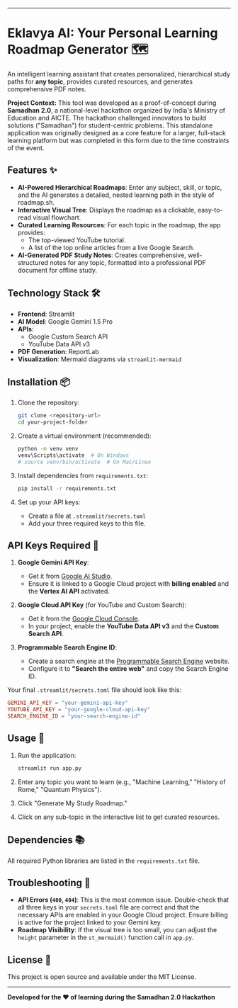 -----

# Eklavya AI: Your Personal Learning Roadmap Generator 🗺️

An intelligent learning assistant that creates personalized, hierarchical study paths for **any topic**, provides curated resources, and generates comprehensive PDF notes.

**Project Context:** This tool was developed as a proof-of-concept during **Samadhan 2.0**, a national-level hackathon organized by India's Ministry of Education and AICTE. The hackathon challenged innovators to build solutions ("Samadhan") for student-centric problems. This standalone application was originally designed as a core feature for a larger, full-stack learning platform but was completed in this form due to the time constraints of the event.

## Features ✨

  - **AI-Powered Hierarchical Roadmaps**: Enter any subject, skill, or topic, and the AI generates a detailed, nested learning path in the style of roadmap.sh.
  - **Interactive Visual Tree**: Displays the roadmap as a clickable, easy-to-read visual flowchart.
  - **Curated Learning Resources**: For each topic in the roadmap, the app provides:
      - The top-viewed YouTube tutorial.
      - A list of the top online articles from a live Google Search.
  - **AI-Generated PDF Study Notes**: Creates comprehensive, well-structured notes for any topic, formatted into a professional PDF document for offline study.

## Technology Stack 🛠️

  - **Frontend**: Streamlit
  - **AI Model**: Google Gemini 1.5 Pro
  - **APIs**:
      - Google Custom Search API
      - YouTube Data API v3
  - **PDF Generation**: ReportLab
  - **Visualization**: Mermaid diagrams via `streamlit-mermaid`

## Installation 📦

1.  Clone the repository:

    ```bash
    git clone <repository-url>
    cd your-project-folder
    ```

2.  Create a virtual environment (recommended):

    ```bash
    python -m venv venv
    venv\Scripts\activate  # On Windows
    # source venv/bin/activate  # On Mac/Linux
    ```

3.  Install dependencies from `requirements.txt`:

    ```bash
    pip install -r requirements.txt
    ```

4.  Set up your API keys:

      - Create a file at `.streamlit/secrets.toml`
      - Add your three required keys to this file.

## API Keys Required 🔑

1.  **Google Gemini API Key**:

      - Get it from [Google AI Studio](https://aistudio.google.com/app/apikey).
      - Ensure it is linked to a Google Cloud project with **billing enabled** and the **Vertex AI API** activated.

2.  **Google Cloud API Key** (for YouTube and Custom Search):

      - Get it from the [Google Cloud Console](https://console.cloud.google.com/).
      - In your project, enable the **YouTube Data API v3** and the **Custom Search API**.

3.  **Programmable Search Engine ID**:

      - Create a search engine at the [Programmable Search Engine](https://programmablesearchengine.google.com/controlpanel/all) website.
      - Configure it to **"Search the entire web"** and copy the Search Engine ID.

Your final `.streamlit/secrets.toml` file should look like this:

```toml
GEMINI_API_KEY = "your-gemini-api-key"
YOUTUBE_API_KEY = "your-google-cloud-api-key"
SEARCH_ENGINE_ID = "your-search-engine-id"
```

## Usage 🚀

1.  Run the application:

    ```bash
    streamlit run app.py
    ```

2.  Enter any topic you want to learn (e.g., "Machine Learning," "History of Rome," "Quantum Physics").

3.  Click "Generate My Study Roadmap."

4.  Click on any sub-topic in the interactive list to get curated resources.

## Dependencies 📚

All required Python libraries are listed in the `requirements.txt` file.

## Troubleshooting 🔧

  - **API Errors (`400`, `404`)**: This is the most common issue. Double-check that all three keys in your `secrets.toml` file are correct and that the necessary APIs are enabled in your Google Cloud project. Ensure billing is active for the project linked to your Gemini key.
  - **Roadmap Visibility**: If the visual tree is too small, you can adjust the `height` parameter in the `st_mermaid()` function call in `app.py`.

## License 📄

This project is open source and available under the MIT License.

-----

**Developed for the ❤️ of learning during the Samadhan 2.0 Hackathon**
